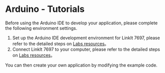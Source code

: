 # Arduino - Tutorials

Before using the Arduino IDE to develop your application, please complete the following environment settings.

1. Set up the Arduino IDE development environment for LinkIt 7697, please refer to the detailed steps on [Labs resources](https://docs.labs.mediatek.com/resource/linkit7697-arduino/en/setup-arduino-ide-for-linkit-7697)。
2. Connect LinkIt 7697 to your computer, please refer to the detailed steps on [Labs resources](https://docs.labs.mediatek.com/resource/linkit7697-arduino/en/connecting-linkit-7697-to-computer)。

You can then create your own application by modifying the example code.